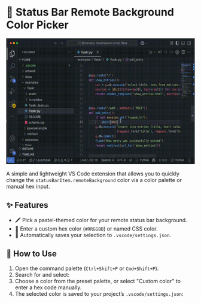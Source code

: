 # 🎨 Status Bar Remote Background Color Picker

![Demo](assets/demo.gif)

A simple and lightweight VS Code extension that allows you to quickly change the `statusBarItem.remoteBackground` color via a color palette or manual hex input.


## ✨ Features

-   🖍️ Pick a pastel-themed color for your remote status bar background.
-   🎨 Enter a custom hex color (`#RRGGBB`) or named CSS color.
-   💾 Automatically saves your selection to `.vscode/settings.json`.

## 🚀 How to Use

1. Open the command palette (`Ctrl+Shift+P` or `Cmd+Shift+P`).
2. Search for and select:
3. Choose a color from the preset palette, or select "Custom color" to enter a hex code manually.
4. The selected color is saved to your project’s `.vscode/settings.json`: